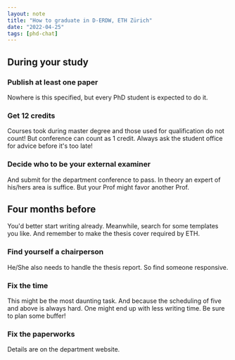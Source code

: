 ```yaml
---
layout: note
title: "How to graduate in D-ERDW, ETH Zürich"
date: "2022-04-25"
tags: [phd-chat]
---
```


## During your study
### Publish at least one paper
Nowhere is this specified, but every PhD student is expected to do it.

### Get 12 credits
Courses took during master degree and those used for qualification do not count! But conference can count as 1 credit. Always ask the student office for advice before it's too late!

### Decide who to be your external examiner
And submit for the department conference to pass. In theory an expert of his/hers area is suffice. But your Prof might favor another Prof.

## Four months before
You'd better start writing already. Meanwhile, search for some templates you like. And remember to make the thesis cover required by ETH.

### Find yourself a chairperson
He/She also needs to handle the thesis report. So find someone responsive.

### Fix the time
This might be the most daunting task. And because the scheduling of five and above is always hard. One might end up with less writing time. Be sure to plan some buffer!

### Fix the paperworks
Details are on the department website.